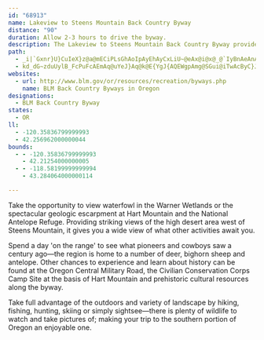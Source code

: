 ```yaml
---
id: "68913"
name: Lakeview to Steens Mountain Back Country Byway
distance: "90"
duration: Allow 2-3 hours to drive the byway.
description: The Lakeview to Steens Mountain Back Country Byway provides an excellent opportunity to take in scenic forested lands, wetlands, and a wide range of recreational activities.
path:
  - _i|`Gxnr}U}CuIeX}z@a@mECiPLsGhAoIpAyEhAyCxLiU~@eAx@i@x@_@`IyBnAeAnAmBpE_J|AmBhAy@hAkAtAaCbH{Ix@yAbBaF|@eENyADuFRmEIyFm@yDuAcFKkA?_BT_Bb@eBxB}EbByCnA}@nBa@~As@vAwAhCoD`EaDlK_HfFgCrBkB`KoL~@sBf@}A^wDZgNt@aEvCqJT{ARgDE}CmAaIEaCHsBXsBz@{ChAkBlAgAtAy@lBc@dLHxAWtAg@vAgAbAcBrCiGlG{KdAwCh@mBbAsGT}LhD}V`AwD?gEP{G^yF~Vob@r}@{oA`@eDNkGcB_L`@cMN}UwDij@sB_XcB_WcBsNwCuZcBiSuDcZiEy]bAus@ZmCn@sCrA{D|BgJ|BaN?{Dc@mDMgEAmDTmDhAwHXuDh@cLRqI~@cNNiEo@_LIuETsD|@_ElDuGz@kC^uDDgD[uMc@}IoBwSsB}M[kAa@y@aAmAgEaEmCcD}FkL_A_DcD{POkBCuBXgDhAsGlFaP^uATsBF}ASwLN_EdOwdATgAfAkDjM_V~@mCZ{BRsCbBuXJyCGeCc@{Bi@sA}D{H_AqCUuAOmD?yAJwARgAdAaDnB_Er@yCHsAB{CM_DOgBk@yBsA_C}AsA_CkAiBmAiAyAy@qAy@aDOaDCsMe@uCi@qBsAgDy@wAcGqFi@WgHuEaBoA{BwBm@Wk@CcAVmE~AgBJoBYuPqEwE{B_BwAuG}GeAq@_Bg@cAKoA^kJrEcE`BgDp@}A@y@GeOkCuO[_CWiCg@qWeHwFsB_NoI}FyE_`@q^yGsEmBu@oCKsJ?sHy@sGkBaE_CaL}I_JaG{CkAwDaAiB_@sD]mDJeHlA_DpA_ObFuAVsBDs@KoB{@sBmB{Zib@mQcUkd@ui@yRaU_b@{f@wc@{g@sCkCmEkDuBoAeMuGiVkLmEaBmBk@sj@kN}DwAsDyBaIaIs`@mb@iFgHwy@smAcFuGeO{NgHyEko@__@aEmCcHmGsKmKiJiGyPgIg|A_s@wIuCw[{HmB_A}@q@q@{@sBeDksAygC}f@ix@e@qA}@uDaW_cB}EoOeAkCyCyEo@iBOw@YyCCgC^eKl@}Fh@eCj@aBb@eAt@sAvB_C`Am@pAk@fFuA`Ac@fAaArAcCxCiHhBsFbAmF^aDNaDD{FcAa_AO{AcKKaEJw[`EkKK{IVmHy@mDKyAWOcqBw@wCWY}@UiuAKX}eCQa@YM_Lr@cFk@iCs@mAy@eAiA}@cBuA}Fy@uHi@uFYkH_@wOEw\FiJRaJx@}Xl@aLnA}QrCwXd@sDbAqGfFgXz@sD`B_FJqAUmB}FoPcCgFmB{Bk^w^qCaDqS}_@i@e@gAa@g[_A_UeAy@QqJoDs@k@mAsBoN_a@oCaHk@u@y@]m{B_@oAFsB\gBj@_ClAkK`JcBdA}CfAgtAtMwIr@aBAyCi@u_@wLeBeAcT{PyTqSuo@cd@qRoNoGmE{H{EoAgAgV}XcIgKeDmEq@yAwt@_fBoGoNcBgCiC_DwSuT_AoAu@}AeHiPUs@_@kCsDon@Iy@Yy@uMoMan@}c@mYmZyAsBSy@sFuMgEsHqNcVm@gAe@sASeAcAmLe@_Dy@iCc@mBe@wHJwEL[b@Sd@J^d@jMhSlUd_@h@r@z@^\B^K|@e@j@y@NyA?_BiBkS?_GNwAJoBF_ESaBeByIi@aGq@yDa@mFs@_Ee@iB?k@Ha@j@kAl@qBnBoCh@e@bE_BzIyG~Bu@lFcAtFg@lKYnBS`C_AnBsB\k@d@{@rAyE`tAupFr@aBnAaBdAq@`AUbCKhAiAdAg@t@aBb@yBBwBS{Ag_AkjDcSct@kKcy@i@_CiB{CgjAgmAeB_DuQwfA}B}KqoBgyE[yAOyACkBOgjAm@sDeA{CeAiAsCaB{Ca@yEQeOwAiBCmEk@kk@qEyBm@g~@}pAiAkAiAs@}c@aQiDeBe[eMcCcBsf@{hAahAifCun@ixAy@mC}@uF{_@{cDcHsd@sC}VeIuo@k@gGQaD?qEbAq{@O{Dyj@ueEs@iDsAkFk]mlAwGge@e@yD?s@HgEhBmi@`@mEb@_C|X{oADwBEsAQiAqDsLy@_DsDiRmAiHGcA?cDNuNm@{L{@uTScLHsDrW}{Hx@eP|Ho}BB{LE}B@u`@IwkAGaDSmDmGed@{Kwu@s@sIqGagAEyMB{b@IeDSmCyAiH_BmFk`AsvB{nBcnEqLaWyAkCcBwB_GmFqHwDyRsGw`DeiAaG{DkB_BiAsAiBmC}BsEgAeDqAuEqAmHuTq_Bg@sEKsAE_EOkaA?_AYgDu@eDi@aAsAaBqCkCcXgTeBgBsA{Bo@yBm@sEEsADar@KoGVcrDXwq@\mc@n@wfBDq@
  - kd_dG~zduUylB_FcPuFcAEmAq@uYeJ}Aq@k@E{YgJ{AQEWgpAmg@SGui@iTwAcByC}JeWedAeDuLgByBwU{KuTyJaC_BqDqEiAcFIcJl@e[?}DTsEv@mCdEoIdAoBlEoHxEoL\}CAyA{@uCy@OsEaDy@sBMoETmCnCyD|AgEbAwEQeEaDp@KPeHfBcB|Ac@DMh@mEvDyBxCyChHyBdDmC~AoHJkCQiSg@iOOeAa@eCsBsFqHwG{G{NuCsPgDqC}@yGgEwBe@{[{CmELwHhAuH`@yC`@}E?cIkAcJ}EsEcDoAgCcG_QaCqEuCcEyEsDsBq@qP]qASsIk@kCs@yTsMsGaBeNmCmH_@aGcBmCWuFhAuFMcCi@_BiBoFaPk@qDiDaGyCkC_^oGmLqAeUtBqHc@gQaCgT?qKaCuIgEcLyMaQgVsAqAgBTkIxM_DvBy_@|OsCHkPo@eKqOmHiZgZeOqITkT~AgTaFuZiLyCcD_HmCq\mCaHqAkMyCeRo@ePbA_DBoCv@cGzC_BKsAaAy@M[}@oE_@uVZcI\cLJcQxFKPuB`@yCQiEcCcCsDqBsLVeX_CiH{F{Aw[z]gP?aI{KsUw_AwVmW{f@yXqbAej@{Om@qf@pa@w_@jd@{Yjb@?y_B?qe@h@}BpK_KpG_HrNyUjCgDzNoc@~D}Tf@aE`@k@lPgy@b@oD~@}DpXgz@dIab@PQ\wCsAsb@[oBmAgCeCkAaLoCeK{A_Lw@{F}BcDeFaLs[QwBh@_FdAuBfF_HbCeG`IcUhHoUxAmHdBmP_Ae[Q_FpAqGb@{DHuFBiYMoHul@d@iGRqf@LQ\sCPuFvA{AdAkBP{\fViB\QA{@N_LDqGx@i@z@gHP{CmAuKaGeBi@cH_AiFCqYhB_NCeJy@yEo@mAe@wBcCqOwU{BgEi@}A_AoH_@qJu@eEsDg\uEkOi@k@m@EgCuCeC}@_DFmCh@uAD{@e@}AFo@\gAImAkB_@{D_@qMiBiKCuDZgCi@aDm@cB{B{CiEcDgDcGIk@{Fc@oG{DoAcC}@mD}AwHqAmNgBsNUQsDgSq]qy@m@aAs@mDmA{Lg@cCqEwOmAkB_Au@Qe@eAY_I_G}BoAw`@}AmYgNsCmBcCwC_AuCcAwFcDci@i@sLc@a~@UwBsAmCcNuM{EuByBm@{DQSQiA^_BhAuMzC{@p@mA?oDnAeCzDiAt@qGN{AGcF{AgJyHeOgMmXiI{G_@mAPmDDiDv@cKxFg@BcEvCWv@u@DyYvPq_@JyL|BeJrCgFv@cCEeP}OcEyAuMoBaF^iNzAgIvBsHtCy@?sChAAXs@JuR~Gm@Joi@Tul@XwW{AYS{CMaOiAc^cDcJoAmBEqW}D[W{SyDqNuDiXeJ_HDmEbBiAv@gI|KwAv@uBj@{E?gCs@cE{CiSeS[}@cM{Q_A_AqLwQwJwKUy@aA[}AeB_BcCeZsk@mFcKW}@kEwHmHgOeH{LoEwJeAuAi_@qs@g@QIuBLuaA@ssC{OCuTEsiAUo@QWq@wD^_BReMH
websites:
  - url: http://www.blm.gov/or/resources/recreation/byways.php
    name: BLM Back Country Byways in Oregon
designations:
  - BLM Back Country Byway
states:
  - OR
ll:
  - -120.35836799999993
  - 42.256962000000044
bounds:
  - - -120.35836799999993
    - 42.21254000000005
  - - -118.58199999999994
    - 43.284064000000114

---
```


Take the opportunity to view waterfowl in the Warner Wetlands or the spectacular geologic escarpment at Hart Mountain and the National Antelope Refuge. Providing striking views of the high desert area west of Steens Mountain, it gives you a wide view of what other activities await you.

Spend a day 'on the range' to see what pioneers and cowboys saw a century ago—the region is home to a number of deer, bighorn sheep and antelope. Other chances to experience and learn about history can be found at the Oregon Central Military Road, the Civilian Conservation Corps Camp Site at the basis of Hart Mountain and prehistoric cultural resources along the byway.

Take full advantage of the outdoors and variety of landscape by hiking, fishing, hunting, skiing or simply sightsee—there is plenty of wildlife to watch and take pictures of; making your trip to the southern portion of Oregon an enjoyable one.
